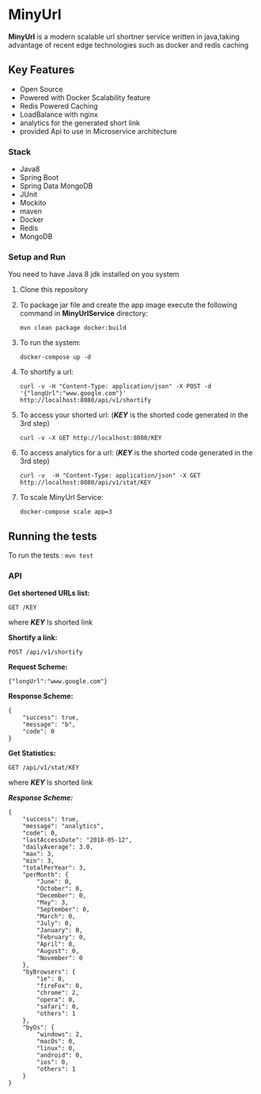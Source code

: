 # MinyUrl

**MinyUrl** is a modern scalable url shortner service written in java,taking advantage of recent edge technologies such as docker and redis caching   

## Key Features

* Open Source
* Powered with Docker Scalability feature
* Redis Powered Caching  
* LoadBalance with nginx
* analytics for the generated short link
* provided Api to use in Microservice architecture


### Stack

* Java8
* Spring Boot
* Spring Data MongoDB
* JUnit
* Mockito
* maven
* Docker
* Redis
* MongoDB

### Setup and Run

You need to have Java 8 jdk installed on you system

1. Clone this repository
2. To package jar file and create the app image execute the following command in **MinyUrlService** directory: 
    ```
    mvn clean package docker:build
    ```
3. To run the system: 
    
    ```
    docker-compose up -d 
    ```
    
4. To shortify a url:

    ```
    curl -v -H "Content-Type: application/json" -X POST -d '{"longUrl":"www.google.com"}' http://localhost:8080/api/v1/shortify
    ``` 
5. To access your shorted url: (***KEY*** is the shorted code generated in the 3rd step)
    ```
    curl -v -X GET http://localhost:8080/KEY
    ```
6. To access analytics for a url: (***KEY*** is the shorted code generated in the 3rd step)

    ```
    curl -v  -H "Content-Type: application/json" -X GET http://localhost:8080/api/v1/stat/KEY
    ```
7. To scale MinyUrl Service:
    ```
    docker-compose scale app=3
    ```

## Running the tests

To run the tests :    `mvn test`

### API

**Get shortened URLs list:**
```
GET /KEY
```
where ***KEY*** Is shorted link 


**Shortify a link:**

```
POST /api/v1/shortify
```
**Request Scheme:**
```
{"longUrl":"www.google.com"}
```
**Response Scheme:**

```
{
	"success": true,
	"message": "b",
	"code": 0
}
```

**Get Statistics:**

```
GET /api/v1/stat/KEY
```

where ***KEY*** Is shorted link 

***Response Scheme:***
    
```
{
    "success": true,
    "message": "analytics",
    "code": 0,
    "lastAccessDate": "2018-05-12",
    "dailyAverage": 3.0,
    "max": 3,
    "min": 3,
    "totalPerYear": 3,
    "perMonth": {
        "June": 0,
        "October": 0,
        "December": 0,
        "May": 3,
        "September": 0,
        "March": 0,
        "July": 0,
        "January": 0,
        "February": 0,
        "April": 0,
        "August": 0,
        "November": 0
    },
    "byBrowsers": {
        "ie": 0,
        "fireFox": 0,
        "chrome": 2,
        "opera": 0,
        "safari": 0,
        "others": 1
    },
    "byOs": {
        "windows": 2,
        "macOs": 0,
        "linux": 0,
        "android": 0,
        "ios": 0,
        "others": 1
    }
}
```
